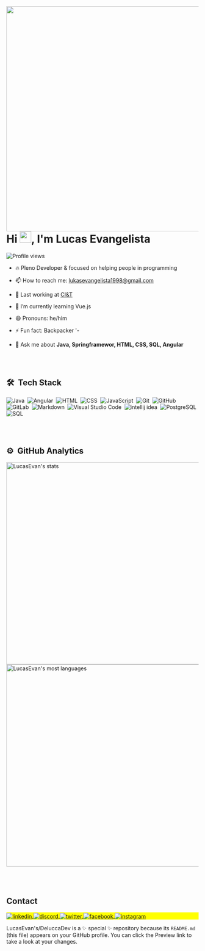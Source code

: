 <img align="right" height="590em" src="https://raw.githubusercontent.com/gist/DeluccaDev/390207ff0c1af81e87592a33e079ac89/raw/9abc426af0f4d230e89b0b5418da60703deecb12/giftcard.svg"/>

<h1 align="left">Hi <img src="https://raw.githubusercontent.com/kaueMarques/kaueMarques/master/hi.gif" height="30px">, I'm Lucas Evangelista</h1>

<p align="left"> <img src="https://komarev.com/ghpvc/?username=lucasevangelista&color=yellow" alt="Profile views" /> </p>

- 🔥 Pleno Developer & focused on helping people in programming

-  📫 How to reach me: lukasevangelista1998@gmail.com

- 🔭 Last working at [CI&T]([https://ciandt.com/])

- 🌱 I’m currently learning Vue.js
  
- 😄 Pronouns: he/him
  
- ⚡ Fun fact: Backpacker '-

- 💬 Ask me about **Java, Springframewor, HTML, CSS, SQL, Angular**



<br><br>

## 🛠 &nbsp;Tech Stack

![Java](https://img.shields.io/badge/-Java-05122A?style=flat&logo=Java)&nbsp;
![Angular](https://img.shields.io/badge/-Angular-05122A?style=flat&logo=Angular)&nbsp;
![HTML](https://img.shields.io/badge/-HTML-05122A?style=flat&logo=HTML5)&nbsp;
![CSS](https://img.shields.io/badge/-CSS-05122A?style=flat&logo=CSS3&logoColor=1572B6)&nbsp;
![JavaScript](https://img.shields.io/badge/-JavaScript-05122A?style=flat&logo=javascript)&nbsp;
![Git](https://img.shields.io/badge/-Git-05122A?style=flat&logo=git)&nbsp;
![GitHub](https://img.shields.io/badge/-GitHub-05122A?style=flat&logo=github)&nbsp;
![GitLab](https://img.shields.io/badge/-GitLab-05122A?style=flat&logo=GitLab)&nbsp;
![Markdown](https://img.shields.io/badge/-Markdown-05122A?style=flat&logo=markdown)&nbsp;
![Visual Studio Code](https://img.shields.io/badge/-Visual%20Studio%20Code-05122A?style=flat&logo=visual-studio-code&logoColor=007ACC)&nbsp;
![intellij idea](https://img.shields.io/badge/-intellijIdea-05122A?style=flat&logo=intellijIdea)&nbsp;
![PostgreSQL](https://img.shields.io/badge/-PostgreSQL-05122A?style=flat&logo=postgresql)&nbsp;
![SQL](https://img.shields.io/badge/-SQLServer-05122A?style=flat&logo=SQLServer)&nbsp;

<br><br>

## ⚙️ &nbsp;GitHub Analytics

<p align="left">
<img width="530em" src="https://github-readme-stats.vercel.app/api?username=lucas&show_icons=true&theme=vision-friendly-dark" alt="LucasEvan's stats"/>
<img width="530em" src="https://github-readme-stats.vercel.app/api/top-langs/?username=lucas&layout=compact&theme=vision-friendly-dark" alt="LucasEvan's most languages"/>
</p>

<br><br>

## Contact

<p align="left" style="background:yellow">
  <a href="https://linkedin.com/in/luccasevangelista" target="_blank">
  <img align="center" src="https://img.shields.io/badge/-lucasevans-05122A?style=flat&logo=linkedin" alt="linkedin"/>
</a>
  <a href="https://discord.com/channels/lucasoprogram" target="_blank">
 <img align="center" src="https://img.shields.io/badge/-lucasevans-05122A?style=flat&logo=discord" alt="discord"/>
</a>
<a href="https://twitter.com/programLucas" target="_blank">
  <img align="center" src="https://img.shields.io/badge/-lucasevans-05122A?style=flat&logo=twitter" alt="twitter"/>  
</a>
  <a href="https://facebook.com/DevDelucca" target="_blank">
  <img align="center" src="https://img.shields.io/badge/-lucasevans-05122A?style=flat&logo=facebook" alt="facebook"/>  
</a>
<a href="https://instagram.com/lucasoprogram" target="_blank">
 <img align="center" src="https://img.shields.io/badge/-lucasevans-05122A?style=flat&logo=instagram" alt="instagram"/>
</a>
</p>


LucasEvan's/DeluccaDev is a ✨ special ✨ repository because its `README.md` (this file) appears on your GitHub profile.
You can click the Preview link to take a look at your changes.

